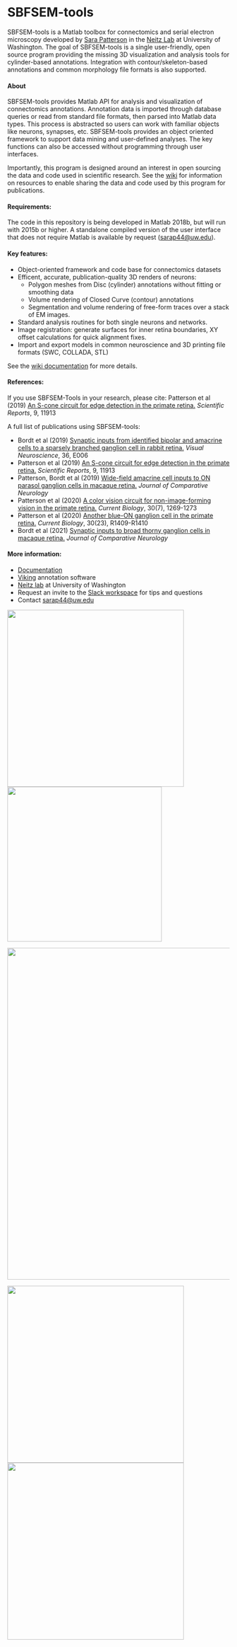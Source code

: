 # SBFSEM-tools

SBFSEM-tools is a Matlab toolbox for connectomics and serial electron microscopy developed by [Sara Patterson][mysite] in the [Neitz Lab][neitz] at University of Washington.  The goal of SBFSEM-tools is a single user-friendly, open source program providing the missing 3D visualization and analysis tools for cylinder-based annotations. Integration with contour/skeleton-based annotations and common morphology file formats is also supported.

#### About
SBFSEM-tools provides Matlab API for analysis and visualization of connectomics annotations. Annotation data is imported through database queries or read from standard file formats, then parsed into Matlab data types. This process is abstracted so users can work with familiar objects like neurons, synapses, etc. SBFSEM-tools provides an object oriented framework to support data mining and user-defined analyses. The key functions can also be accessed without programming through user interfaces. 

Importantly, this program is designed around an interest in open sourcing the data and code used in scientific research. See the [wiki][docs] for information on resources to enable sharing the data and code used by this program for publications.

#### Requirements:
The code in this repository is being developed in Matlab 2018b, but will run with 2015b or higher. A standalone compiled version of the user interface that does not require Matlab is available by request (sarap44@uw.edu). 

#### Key features:
- Object-oriented framework and code base for connectomics datasets
- Efficent, accurate, publication-quality 3D renders of neurons:
  - Polygon meshes from Disc (cylinder) annotations without fitting or smoothing data
  - Volume rendering of Closed Curve (contour) annotations
  - Segmentation and volume rendering of free-form traces over a stack of EM images.
- Standard analysis routines for both single neurons and networks.
- Image registration: generate surfaces for inner retina boundaries, XY offset calculations for quick alignment fixes.
- Import and export models in common neuroscience and 3D printing file formats (SWC, COLLADA, STL)

See the [wiki documentation][docs] for more details.

#### References:
If you use SBFSEM-Tools in your research, please cite:
Patterson et al (2019) [An S-cone circuit for edge detection in the primate retina.][patterson2019] *Scientific Reports*, 9, 11913

A full list of publications using SBFSEM-tools:
- Bordt et al (2019) [Synaptic inputs from identified bipolar and amacrine cells to a sparsely branched ganglion cell in rabbit retina.][bordt2019] *Visual Neuroscience*, 36, E006
- Patterson et al (2019) [An S-cone circuit for edge detection in the primate retina.][patterson2019] *Scientific Reports*, 9, 11913
- Patterson, Bordt et al (2019) [Wide-field amacrine cell inputs to ON parasol ganglion cells in macaque retina.][pattersonbordt2019] *Journal of Comparative Neurology*
- Patterson et al (2020) [A color vision circuit for non-image-forming vision in the primate retina.][patterson2020] *Current Biology*, 30(7), 1269-1273
- Patterson et al (2020) [Another blue-ON ganglion cell in the primate retina.][patterson2020b] *Current Biology*, 30(23), R1409-R1410
- Bordt et al (2021) [Synaptic inputs to broad thorny ganglion cells in macaque retina.][bordt2021] *Journal of Comparative Neurology*

#### More information:
* [Documentation][docs]
* [Viking][viking] annotation software
* [Neitz lab][neitz] at University of Washington
* Request an invite to the [Slack workspace][slack] for tips and questions
* Contact sarap44@uw.edu

<img src="https://github.com/sarastokes/SBFSEM-tools/blob/master/docs/c6_render.png?raw=true" width="400">
<img src="https://github.com/sarastokes/SBFSEM-tools/blob/master/docs/flatrender.png?raw=true" width="350">
<p><img src="https://github.com/sarastokes/SBFSEM-tools/blob/master/docs/colorbystrata.png?raw=true" width="750"></p>
<img src="https://github.com/sarastokes/SBFSEM-tools/blob/master/docs/renderapp_hcs2.png?raw=true" width="400">
<img src="https://github.com/sarastokes/SBFSEM-tools/blob/master/docs/c1441_graphapp.png?raw=true" width="400">

[neitz]: <http://www.neitzvision.com/>
[viking]: <https://connectomes.utah.edu/>
[postman]: <https://www.getpostman.com/>
[docs]: <https://github.com/sarastokes/sbfsem-tools/wiki>
[slack]: <https://retinaconnectome.slack.com>
[patterson2019]: <https://www.nature.com/articles/s41598-019-48042-2>
[bordt2019]: <https://www.cambridge.org/core/journals/visual-neuroscience/article/synaptic-inputs-from-identified-bipolar-and-amacrine-cells-to-a-sparsely-branched-ganglion-cell-in-rabbit-retina/E12F6CFA003864B36E6A12375847B8CE>
[pattersonbordt2019]: <https://onlinelibrary.wiley.com/doi/10.1002/cne.24840>
[patterson2020]: <https://www.cell.com/current-biology/fulltext/S0960-9822(20)30084-1>
[patterson2020b]: <https://www.cell.com/current-biology/fulltext/S0960-9822(20)31514-1>
[bordt2021]: <https://onlinelibrary.wiley.com/doi/abs/10.1002/cne.25156>
[mysite]: <https://sarastokes.github.io>
